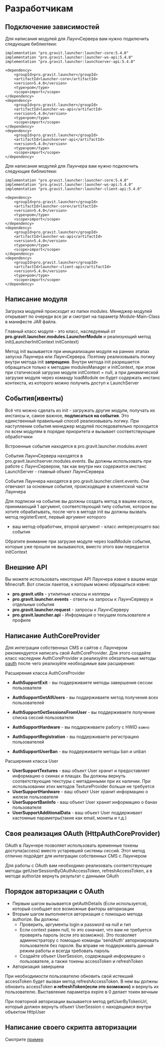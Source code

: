 # Разработчикам

## Подключение зависимостей

Для написания модулей для ЛаунчСервера вам нужно подключить следующие библиотеки:

<CodeGroup>
  <CodeGroupItem title="Gradle (Short)" active>

```properties:no-line-numbers
implementation "pro.gravit.launcher:launcher-core:5.4.0"
implementation "pro.gravit.launcher:launcher-ws-api:5.4.0"
implementation "pro.gravit.launcher:launchserver-api:5.4.0"
```

  </CodeGroupItem>
  <CodeGroupItem title="Maven" active>

```xml:no-line-numbers
<dependency>
    <groupId>pro.gravit.launcher</groupId>
    <artifactId>launcher-core</artifactId>
    <version>5.4.0</version>
    <type>pom</type>
    <scope>import</scope>
</dependency>
<dependency>
    <groupId>pro.gravit.launcher</groupId>
    <artifactId>launcher-ws-api</artifactId>
    <version>5.4.0</version>
    <type>pom</type>
    <scope>import</scope>
</dependency>
<dependency>
    <groupId>pro.gravit.launcher</groupId>
    <artifactId>launchserver-api</artifactId>
    <version>5.4.0</version>
    <type>pom</type>
    <scope>import</scope>
</dependency>
```

  </CodeGroupItem>
</CodeGroup>

Для написания модулей для Лаунчера вам нужно подключить следующие библиотеки:

<CodeGroup>
  <CodeGroupItem title="Gradle (Short)" active>

```properties:no-line-numbers
implementation "pro.gravit.launcher:launcher-core:5.4.0"
implementation "pro.gravit.launcher:launcher-ws-api:5.4.0"
implementation "pro.gravit.launcher:launcher-client-api:5.4.0"
```

  </CodeGroupItem>
  <CodeGroupItem title="Maven" active>

```xml:no-line-numbers
<dependency>
    <groupId>pro.gravit.launcher</groupId>
    <artifactId>launcher-core</artifactId>
    <version>5.4.0</version>
    <type>pom</type>
    <scope>import</scope>
</dependency>
<dependency>
    <groupId>pro.gravit.launcher</groupId>
    <artifactId>launcher-ws-api</artifactId>
    <version>5.4.0</version>
    <type>pom</type>
    <scope>import</scope>
</dependency>
<dependency>
    <groupId>pro.gravit.launcher</groupId>
    <artifactId>launcher-client-api</artifactId>
    <version>5.4.0</version>
    <type>pom</type>
    <scope>import</scope>
</dependency>
```

  </CodeGroupItem>
</CodeGroup>

## Написание модуля

Загрузка модулей происходит из папки modules. Менеджер модулей открывает по очереди все jar и смотрит на параметр
Module-Main-Class в манифесте JAR файла.

Главный класс модуля - это класс, наследуемый от  **pro.gravit.launcher.modules.LauncherModule**  и реализующий метод
init(LauncherInitContext initContext)

Метод init вызывается при инициализации модуля на ранних этапах запуска Лаунчера или ЛаунчСервера. Поэтому реализовывать
логику внутри метода init  **запрещено**. Внутри метода init разрешается обращаться только к методам modulesManager и
initContext, при этом при статической загрузке модуля initContext = null, а при динамической загрузке модуля через
команду loadModule он будет содержать инстанс контекста, из которого можно получить доступ к LaunchServer

## События(ивенты)

Всё что можно сделать из init - загружать другие модули, получать их инстансы и, самое важное,  **подписаться на
события**. Это единственный правильный способ реализовывать логику. При наступлении события менеджер модулей
последовательно проходится по всем модулям в порядке приоритета и вызывает соответствующие обработчики

Встроенные события находятся в pro.gravit.launcher.modules.event

События ЛаунчСервера находятся в pro.gravit.launchserver.modules.events. Вы должны использовать при работе с
ЛаунчСервером, так как внутри них содержится инстанс LaunchServer - главный объект ЛаунчСервера

События Лаунчера находятся в pro.gravit.launcher.client.events. Они отвечают за основные события, происходящие в
клиентской части Лаунчера

Для подписки на событие вы должны создать метод в вашем классе, принимающий 1 аргумент, соответствующий типу события,
которое вы хотите обрабатывать, после чего в методе init вы должны вызвать метод registerEvent, первый аргумент которого
- ваш метод-обработчик, второй аргумент - класс интересующего вас события

Обратите внимание при загрузке модуля через loadModule события, которые уже прошли не вызываются, вместо этого вам
передается initContext

## Внешние API

Вы можете использовать некоторые API Лаунчера извне в вашем моде Minecraft. Вот список пакетов, к которым можно
обращаться извне:

- **pro.gravit.utils**  - утилитные классы и хелперы
- **pro.gravit.launcher.events**  - ответы на запросы к ЛаунчСерверу и отдельные события
- **pro.gravit.launcher.request**  - запросы к ЛаунчСерверу
- **pro.gravit.launcher.api**  - Информация о текущем пользователе и профиле

## Написание AuthCoreProvider

Для интеграции собственных CMS и сайтов с Лаунчером рекомендуется написать свой AuthCoreProvider. Для этого создайте
класс наследник AuthCoreProvider и реализуйте обязательные методы  [oauth](../dev/#реализация-oauth)  после чего
реализуйте необходимые вам расширения:

Расширения класса AuthCoreProvider

- **AuthSupportExit**  - вы поддерживаете методы завершения сессии пользователя
- **AuthSupportGetAllUsers**  - вы поддерживаете метод получения всех пользователей
- **AuthSupportGetSessionsFromUser**  - вы поддерживаете получение списка сессий пользователя
- **AuthSupportHardware**  - вы поддерживаете работу с HWID ```важно```

- **AuthSupportRegistration**  - вы поддерживаете регистрацию пользователей
- **AuthSupportUserBan**  - вы поддерживаете методы ban и unban

Расширения класса User

- **UserSupportTextures**  - ваш объект User хранит и предоставляет информацию о скинах и плащах. Вы должны вернуть
  соответствующие текстуры с метаданными при их наличии. При использовании этих методов TextureProvider больше не
  требуется
- **UserSupportHardware**  - ваш объект User хранит информацию о железе пользователя
- **UserSupportBanInfo**  - ваш объект User хранит информацию о банах пользователя
- **UserSupportAdditionalData**  - ваш объект User поддерживает кастомные параметры(такие как email, монеты и т.д.)

## Своя реализация OAuth (HttpAuthCoreProvider)

OAuth в Лаунчере позволяет использовать временные токены доступа(access) вместо устаревшей системы сессий. Этот метод
отлично подойдет для интеграции собственных CMS с Лаунчером

Для работы с OAuth вам необходимо реализовать соответствующие методы getUserSessionByOAuthAccessToken,
refreshAccessToken, а в методе authorize вернуть результат с данными OAuth

## Порядок авторизации с OAuth

- Первым шагом вызывается getAuthDetails (Если используется), который сообщает все возможные факторы авторизации
- Вторым шагом выполняется авторизация с помощью метода authorize. Вы должны:
    - Проверить, аргументы login и password на null и тип
    - Если context равен null, то это означает, что вам не требуется проверять пароль (если это возможно). Это позволяет
      администратору с помощью команды 'sendAuth' авторизировать пользователя без пароля. Вы вправе не поддерживать
      данный режим работы и всегда требовать пароль
    - Создайте объект UserSession, содержащий информацию о пользователе, а также токены accessToken и refreshToken
- Авторизация завершена

При необходимости пользователю обновить свой истекший accessToken будет вызван метод refreshAccessToken. В нем вы должны
обновить accessToken  **и refreshToken(если это возможно)**  и вернуть их пользователю. Выставление параметра expire в 0
делает токен вечным

При повторной авторизации вызывается метод getUserByTokenUrl, который должен вернуть объект UserSession с находящимся
внутри объектом HttpUser

## Написание своего скрипта авторизации

Смотрите [пример](https://github.com/GravitLauncher/HttpMethodExample)
